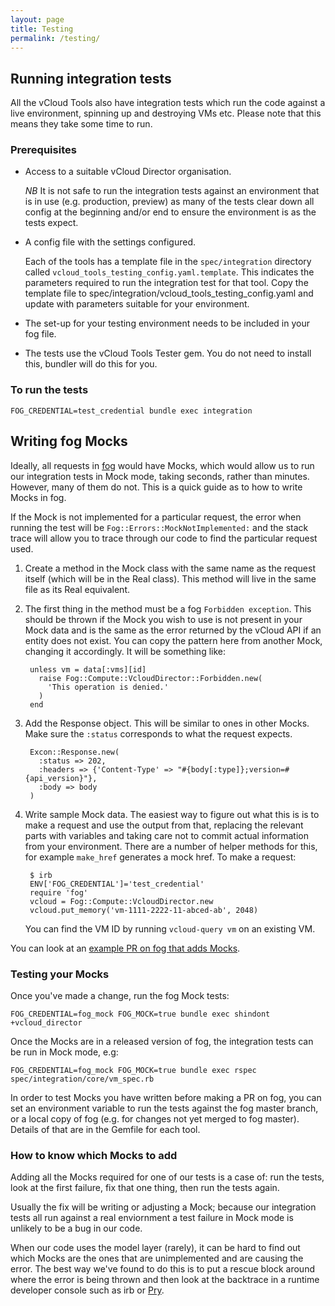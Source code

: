 ```yaml
---
layout: page
title: Testing
permalink: /testing/
---
```


## Running integration tests

All the vCloud Tools also have integration tests which run the code against a live environment, spinning up and destroying VMs etc. Please note that this means they take some time to run.

### Prerequisites

- Access to a suitable vCloud Director organisation.

    *NB* It is not safe to run the integration tests against an environment that
    is in use (e.g. production, preview) as many of the tests clear down all
    config at the beginning and/or end to ensure the environment is as the tests
    expect.

- A config file with the settings configured.

    Each of the tools has a template file in the `spec/integration` directory
    called `vcloud_tools_testing_config.yaml.template`. This indicates the
    parameters required to run the integration test for that tool. Copy the
    template file to spec/integration/vcloud_tools_testing_config.yaml and
    update with parameters suitable for your environment.

- The set-up for your testing environment needs to be included in your fog file.

- The tests use the vCloud Tools Tester gem. You do not need to install this, bundler will do this for you.

### To run the tests

````
FOG_CREDENTIAL=test_credential bundle exec integration
````

## Writing fog Mocks

Ideally, all requests in [fog](https://github.com/fog/fog) would have Mocks, which would allow us to run our integration tests in Mock mode, taking seconds, rather than minutes. However, many of them do not. This is a quick guide as to how to write Mocks in fog.

If the Mock is not implemented for a particular request, the error when running the test will be `Fog::Errors::MockNotImplemented:` and the stack trace will allow you to trace through our code to find the particular request used.

1. Create a method in the Mock class with the same name as the request itself (which will be in the Real class). This method will live in the same file as its Real equivalent.

2. The first thing in the method must be a fog `Forbidden exception`. This should be thrown if the Mock you wish to use is not present in your Mock data and is the same as the error returned by the vCloud API if an entity does not exist. You can copy the pattern here from another Mock, changing it accordingly. It will be something like:

        unless vm = data[:vms][id]
          raise Fog::Compute::VcloudDirector::Forbidden.new(
            'This operation is denied.'
          )
        end

3. Add the Response object. This will be similar to ones in other Mocks. Make sure the `:status` corresponds to what the request expects.

        Excon::Response.new(
          :status => 202,
          :headers => {'Content-Type' => "#{body[:type]};version=#{api_version}"},
          :body => body
        )

4. Write sample Mock data. The easiest way to figure out what this is is to make a request and use the output from that, replacing the relevant parts with variables and taking care not to commit actual information from your environment. There are a number of helper methods for this, for example `make_href` generates a mock href.
To make a request:

        $ irb
        ENV['FOG_CREDENTIAL']='test_credential'
        require 'fog'
        vcloud = Fog::Compute::VcloudDirector.new
        vcloud.put_memory('vm-1111-2222-11-abced-ab', 2048)


    You can find the VM ID by running `vcloud-query vm` on an existing VM.

You can look at an [example PR on fog that adds Mocks](https://github.com/fog/fog/pull/3044).

### Testing your Mocks

Once you've made a change, run the fog Mock tests:

`FOG_CREDENTIAL=fog_mock FOG_MOCK=true bundle exec shindont +vcloud_director`

Once the Mocks are in a released version of fog, the integration tests can be run in Mock mode, e.g:

`FOG_CREDENTIAL=fog_mock FOG_MOCK=true bundle exec rspec spec/integration/core/vm_spec.rb`

In order to test Mocks you have written before making a PR on fog, you can set an environment variable to run the tests against the fog master branch, or a local copy of fog (e.g. for changes not yet merged to fog master). Details of that are in the Gemfile for each tool.

### How to know which Mocks to add

Adding all the Mocks required for one of our tests is a case of: run the tests, look at the first failure, fix that one thing, then run the tests again. 

Usually the fix will be writing or adjusting a Mock; because our integration tests all run against a real enviornment a test failure in Mock mode is unlikely to be a bug in our code.

When our code uses the model layer (rarely), it can be hard to find out which Mocks are the ones that are unimplemented and are causing the error. The best way we've found to do this is to put a rescue block around where the error is being thrown and then look at the backtrace in a runtime developer console such as irb or [Pry](https://github.com/pry/pry).

